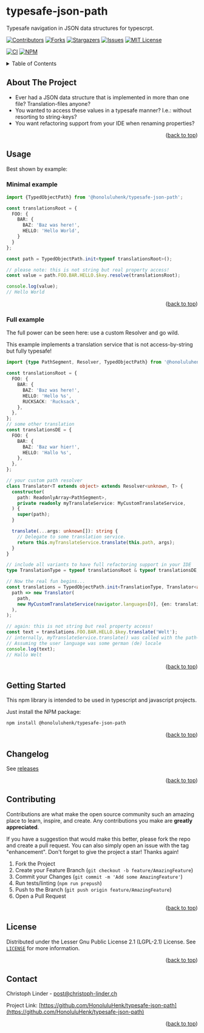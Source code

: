 <!--suppress HtmlDeprecatedAttribute, HtmlUnknownAnchorTarget -->
<a name="readme-top"></a>
# typesafe-json-path
 
Typesafe navigation in JSON data structures for typescrpt.

[![Contributors][contributors-shield]][contributors-url]
[![Forks][forks-shield]][forks-url]
[![Stargazers][stars-shield]][stars-url]
[![Issues][issues-shield]][issues-url]
[![MIT License][license-shield]][license-url]

[![CI][Workflow-build-shield]][Workflow-build-url]
[![NPM][npm-package-shield]][npm-package-shield-url]

<details>
  <summary>Table of Contents</summary>
  <ol>
    <li><a href="#about-the-project">About The Project</a></li>
    <li>
        <a href="#usage">Usage</a>
        <ul>
            <li><a href="#minimal-example">Minimal example</a></li>
            <li><a href="#full-example">Full example</a></li>
        </ul>
    </li>
    <li><a href="#getting-started">Getting Started</a></li>
    <li><a href="#changelog">Changelog</a></li>
    <li><a href="#roadmap">Roadmap</a></li>
    <li><a href="#contributing">Contributing</a></li>
    <li><a href="#license">License</a></li>
    <li><a href="#contact">Contact</a></li>
    <li><a href="#acknowledgments">Acknowledgments</a></li>
  </ol>
</details>

## About The Project

* Ever had a JSON data structure that is implemented in more than one file? Translation-files anyone?
* You wanted to access these values in a typesafe manner? I.e.: without resorting to string-keys?
* You want refactoring support from your IDE when renaming properties?

<p align="right">(<a href="#readme-top">back to top</a>)</p>


## Usage

Best shown by example:

### Minimal example
```typescript
import {TypedObjectPath} from '@honoluluhenk/typesafe-json-path';

const translationsRoot = {
  FOO: {
    BAR: {
      BAZ: 'Baz was here!',
      HELLO: 'Hello World',
    }
  }
};

const path = TypedObjectPath.init<typeof translationsRoot>();

// please note: this is not string but real property access!
const value = path.FOO.BAR.HELLO.$key.resolve(translationsRoot);

console.log(value);
// Hello World
```

<p align="right">(<a href="#readme-top">back to top</a>)</p>


### Full example
The full power can be seen here: 
use a custom Resolver and go wild.

This example implements a translation service that is not access-by-string but fully typesafe!

```typescript
import {type PathSegment, Resolver, TypedObjectPath} from '@honoluluhenk/typesafe-json-path';

const translationsRoot = {
  FOO: {
    BAR: {
      BAZ: 'Baz was here!',
      HELLO: 'Hello %s',
      RUCKSACK: 'Rucksack',
    },
  },
};
// some other translation
const translationsDE = {
  FOO: {
    BAR: {
      BAZ: 'Baz war hier!',
      HELLO: 'Hallo %s',
    },
  },
};

// your custom path resolver
class Translator<T extends object> extends Resolver<unknown, T> {
  constructor(
    path: ReadonlyArray<PathSegment>,
    private readonly myTranslateService: MyCustomTranslateService,
  ) {
    super(path);
  }

  translate(...args: unknown[]): string {
    // Delegate to some translation service.
    return this.myTranslateService.translate(this.path, args);
  }
}

// include all variants to have full refactoring support in your IDE
type TranslationType = typeof translationsRoot & typeof translationsDE;

// Now the real fun begins...
const translations = TypedObjectPath.init<TranslationType, Translator<any>>(
  path => new Translator(
    path,
    new MyCustomTranslateService(navigator.languages[0], {en: translationsRoot, de: translationsDE}),
  ),
);

// again: this is not string but real property access!
const text = translations.FOO.BAR.HELLO.$key.translate('Welt');
// internally, myTranslateService.translate() was called with the path-string 'FOO.BAR.HELLO'.
// Assuming the user language was some german (de) locale
console.log(text);
// Hallo Welt

```

<p align="right">(<a href="#readme-top">back to top</a>)</p>

## Getting Started

This npm library is intended to be used in typescript and javascript projects.

Just install the NPM package:
```sh
npm install @honoluluhenk/typesafe-json-path
```

<p align="right">(<a href="#readme-top">back to top</a>)</p>

## Changelog
See [releases][releases-url]

<p align="right">(<a href="#readme-top">back to top</a>)</p>

## Contributing

Contributions are what make the open source community such an amazing place to learn, inspire, and create. Any contributions you make are **greatly appreciated**.

If you have a suggestion that would make this better, please fork the repo and create a pull request. You can also simply open an issue with the tag "enhancement".
Don't forget to give the project a star! Thanks again!

1. Fork the Project
2. Create your Feature Branch (`git checkout -b feature/AmazingFeature`)
3. Commit your Changes (`git commit -m 'Add some AmazingFeature'`)
4. Run tests/linting (`npm run prepush`)
5. Push to the Branch (`git push origin feature/AmazingFeature`)
6. Open a Pull Request

<p align="right">(<a href="#readme-top">back to top</a>)</p>



## License

Distributed under the Lesser Gnu Public License 2.1 (LGPL-2.1) License. See [`LICENSE`](LICENSE) for more information.

<p align="right">(<a href="#readme-top">back to top</a>)</p>



## Contact

Christoph Linder - post@christoph-linder.ch

Project Link: [https://github.com/HonoluluHenk/typesafe-json-path](https://github.com/HonoluluHenk/typesafe-json-path)

<p align="right">(<a href="#readme-top">back to top</a>)</p>


[contributors-shield]: https://img.shields.io/github/contributors/HonoluluHenk/typesafe-json-path.svg?style=for-the-badge
[contributors-url]: https://github.com/HonoluluHenk/typesafe-json-path/graphs/contributors
[forks-shield]: https://img.shields.io/github/forks/HonoluluHenk/typesafe-json-path.svg?style=for-the-badge
[forks-url]: https://github.com/HonoluluHenk/typesafe-json-path/network/members
[stars-shield]: https://img.shields.io/github/stars/HonoluluHenk/typesafe-json-path.svg?style=for-the-badge
[stars-url]: https://github.com/HonoluluHenk/typesafe-json-path/stargazers
[issues-shield]: https://img.shields.io/github/issues/HonoluluHenk/typesafe-json-path.svg?style=for-the-badge
[issues-url]: https://github.com/HonoluluHenk/typesafe-json-path/issues
[releases-url]: https://github.com/HonoluluHenk/typesafe-json-path/releases
[license-shield]: https://img.shields.io/github/license/HonoluluHenk/typesafe-json-path.svg?style=for-the-badge
[license-url]: https://github.com/HonoluluHenk/typesafe-json-path/blob/master/LICENSE.txt
[npm-package-shield]: https://badge.fury.io/js/@honoluluhenk%2Ftypesafe-json-path.svg
[npm-package-shield-url]: https://badge.fury.io/js/@honoluluhenk%2Ftypesafe-json-path
[Workflow-build-shield]: https://github.com/HonoluluHenk/typesafe-json-path/actions/workflows/build-and-publish.yml/badge.svg?branch=main
[Workflow-build-url]: https://github.com/HonoluluHenk/typesafe-json-path/actions/workflows/build-and-publish.yml
